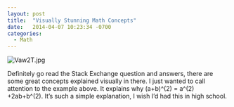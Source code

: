 ```yaml
---
layout: post
title:  "Visually Stunning Math Concepts"
date:   2014-04-07 10:23:34 -0700
categories:
  - Math
---
```


  ![Vaw2T.jpg](/attachments/0967267529d4ab6754f4bcb22572c938/image.png)  

 Definitely go read the Stack Exchange question and answers, there are some great concepts explained visually in there. I just wanted to call attention to the example above. It explains why (a+b)^(2) = a^(2) +2ab+b^(2). It’s such a simple explanation, I wish I’d had this in high school. 
